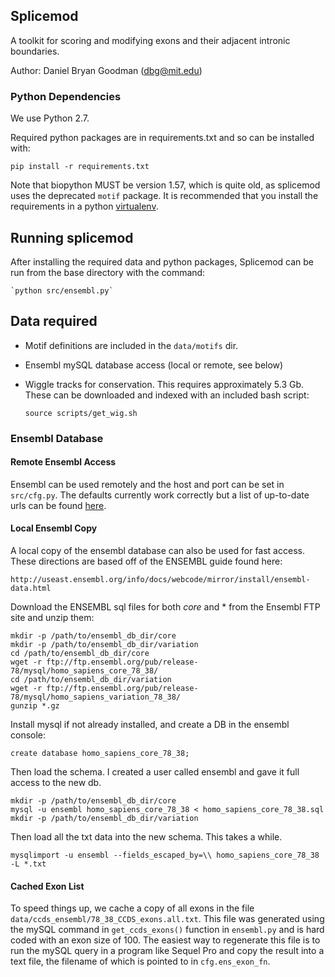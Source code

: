 ## Splicemod

A toolkit for scoring and modifying exons and their adjacent intronic boundaries.

Author: Daniel Bryan Goodman (dbg@mit.edu)

### Python Dependencies

We use Python 2.7.

Required python packages are in requirements.txt and so can be installed with:

```
pip install -r requirements.txt
```

Note that biopython MUST be version 1.57, which is quite old, as splicemod uses
the deprecated `motif` package. It is recommended that you install the requirements in
a python [virtualenv](http://docs.python-guide.org/en/latest/dev/virtualenvs/).

## Running splicemod

After installing the required data and python packages, Splicemod can be run from the base directory with the command:

	`python src/ensembl.py`

## Data required

* Motif definitions are included in the `data/motifs` dir.

* Ensembl mySQL database access (local or remote, see below)

* Wiggle tracks for conservation. This requires approximately 5.3 Gb. These can be downloaded and indexed with
  an included bash script:

    ```
    source scripts/get_wig.sh
    ```

### Ensembl Database

#### Remote Ensembl Access

Ensembl can be used remotely and the host and port can be set in `src/cfg.py`. The defaults
currently work correctly but a list of up-to-date urls can be found [here](http://useast.ensembl.org/info/data/mysql.html).

#### Local Ensembl Copy

A local copy of the ensembl database can also be used for fast access. These directions are based off of the ENSEMBL guide found here:

`http://useast.ensembl.org/info/docs/webcode/mirror/install/ensembl-data.html`

Download the ENSEMBL sql files for both *core* and * from the Ensembl FTP site and unzip them:

```
mkdir -p /path/to/ensembl_db_dir/core
mkdir -p /path/to/ensembl_db_dir/variation
cd /path/to/ensembl_db_dir/core
wget -r ftp://ftp.ensembl.org/pub/release-78/mysql/homo_sapiens_core_78_38/
cd /path/to/ensembl_db_dir/variation
wget -r ftp://ftp.ensembl.org/pub/release-78/mysql/homo_sapiens_variation_78_38/
gunzip *.gz
```

Install mysql if not already installed, and create a DB in the ensembl console:

```
create database homo_sapiens_core_78_38;
```

Then load the schema. I created a user called ensembl and gave it full access to the new db.

```
mkdir -p /path/to/ensembl_db_dir/core
mysql -u ensembl homo_sapiens_core_78_38 < homo_sapiens_core_78_38.sql
mkdir -p /path/to/ensembl_db_dir/variation
```

Then load all the txt data into the new schema. This takes a while.

```
mysqlimport -u ensembl --fields_escaped_by=\\ homo_sapiens_core_78_38 -L *.txt
```

#### Cached Exon List

To speed things up, we cache a copy of all exons in the file `data/ccds_ensembl/78_38_CCDS_exons.all.txt`. This file was generated using the mySQL command in `get_ccds_exons()` function in `ensembl.py` and is hard coded with an exon size of 100. The easiest way to regenerate this file is to run the mySQL query in a program like Sequel Pro and copy the result into a text file, the filename of which is pointed to in `cfg.ens_exon_fn`.

